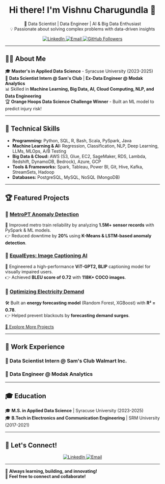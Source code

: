 <h1 align="center">Hi there! I'm Vishnu Charugundla 👋</h1>

<p align="center">
  🚀 Data Scientist | Data Engineer | AI & Big Data Enthusiast  
  <br>  
  💡 Passionate about solving complex problems with data-driven insights  
</p>

<p align="center">
  <a href="https://linkedin.com/in/vishnu-charugundla">
    <img src="https://img.shields.io/badge/LinkedIn-0077B5?style=for-the-badge&logo=linkedin&logoColor=white" alt="LinkedIn">
  </a>
  <a href="mailto:charugundla.vishnu@gmail.com">
    <img src="https://img.shields.io/badge/Email-D14836?style=for-the-badge&logo=gmail&logoColor=white" alt="Email">
  </a>
  <a href="https://github.com/Vishnu-Charugundla">
    <img src="https://img.shields.io/github/followers/Vishnu-Charugundla?style=for-the-badge&logo=github&color=181717" alt="GitHub Followers">
  </a>
</p>

---

## **👨‍💻 About Me**  

🎓 **Master's in Applied Data Science** - Syracuse University (2023-2025)  
🏢 **Data Scientist Intern @ Sam's Club** | **Ex-Data Engineer @ Modak Analytics**  
📊 Skilled in **Machine Learning, Big Data, AI, Cloud Computing, NLP, and Data Engineering**  
🏆 **Orange Hoops Data Science Challenge Winner** - Built an ML model to predict injury risk!  

---

## **🚀 Technical Skills**  

- **Programming:** Python, SQL, R, Bash, Scala, PySpark, Java  
- **Machine Learning & AI:** Regression, Classification, NLP, Deep Learning, LLMs, MLOps, A/B Testing  
- **Big Data & Cloud:** AWS (S3, Glue, EC2, SageMaker, RDS, Lambda, Redshift, DynamoDB, Bedrock), Azure, GCP  
- **Tools & Frameworks:** Spark, Tableau, Power BI, Git, Hive, Kafka, StreamSets, Hadoop  
- **Databases:** PostgreSQL, MySQL, NoSQL (MongoDB)  

---

## **🏆 Featured Projects**  

### 🔹 [MetroPT Anomaly Detection](https://github.com/VishnuCharugundla/MetroAPU-AnomalyDetection)
🚆 Improved metro train reliability by analyzing **1.5M+ sensor records** with PySpark & ML models.  
👉 Reduced downtime by **20%** using **K-Means & LSTM-based anomaly detection**.

### 🔹 [EqualEyes: Image Captioning AI](https://github.com/VishnuCharugundla/EqualEyes)
📸 Engineered a high-performance **ViT-GPT2, BLIP** captioning model for visually impaired users.  
👉 Achieved **BLEU score of 0.72** with **118K+ COCO images**.

### 🔹 [Optimizing Electricity Demand](https://github.com/VishnuCharugundla/Optimizing-Electricity-Demand-for-eSC-A-Data-Driven-Approach)
🛠 Built an **energy forecasting model** (Random Forest, XGBoost) with **R² = 0.78**.  
👉 Helped prevent blackouts by **forecasting demand surges**.

[🔎 Explore More Projects](https://github.com/Vishnu-Charugundla?tab=repositories)  

---

## **🌟 Work Experience**  

### **🔹 Data Scientist Intern @ Sam's Club Walmart Inc.**  

### **🔹 Data Engineer @ Modak Analytics**  


---

## **🎓 Education**  
🎓 **M.S. in Applied Data Science** | Syracuse University (2023-2025)  
🎓 **B.Tech in Electronics and Communication Engineering** | SRM University (2017-2021) 

---

## **📢 Let's Connect!**  

<p align="center">
  <a href="https://linkedin.com/in/vishnu-charugundla">
    <img src="https://img.shields.io/badge/LinkedIn-0077B5?style=for-the-badge&logo=linkedin&logoColor=white" alt="LinkedIn">
  </a>
  <a href="mailto:charugundla.vishnu@gmail.com">
    <img src="https://img.shields.io/badge/Email-D14836?style=for-the-badge&logo=gmail&logoColor=white" alt="Email">
  </a>
</p>

---


🚀 **Always learning, building, and innovating!**  
💬 **Feel free to connect and collaborate!**
